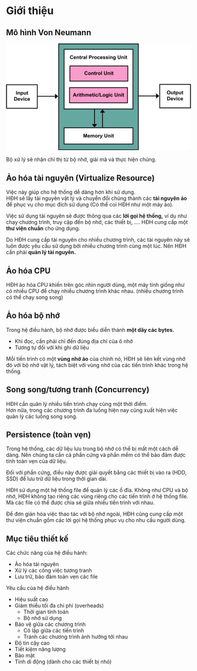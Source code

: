 # Giới thiệu

## Mô hình Von Neumann

![](../../.gitbook/assets/1024px-von_neumann_architecture.svg.png)

Bộ xử lý sẽ nhận chỉ thị từ bộ nhớ, giải mã và thực hiện chúng.

## Ảo hóa tài nguyên \(Virtualize Resource\)

Việc này giúp cho hệ thống dễ dàng hơn khi sử dụng.  
HĐH sẽ lấy tài nguyên vật lý và chuyển đổi chúng thành các **tài nguyên ảo** để phục vụ cho mục đích sử dụng \(Có thể coi HĐH như một máy ảo\).

Việc sử dụng tài nguyên sẽ được thông qua các **lời gọi hệ thống,** ví dụ như chạy chương trình, truy cập đến bộ nhớ, các thiết bị, .... HĐH cung cấp một **thư viện chuẩn** cho ứng dụng.

Do HĐH cung cấp tài nguyên cho nhiều chương trình, các tài nguyên này sẽ luôn được yêu cầu sử dụng bởi nhiều chương trình cùng một lúc. Nên HĐH cần phải **quản lý tài nguyên.**

## Ảo hóa CPU

 HĐH ảo hóa CPU khiến trên góc nhìn người dùng, một máy tính giống như có nhiều CPU để chạy nhiều chương trình khác nhau. \(nhiều chương trình có thể chạy song song\)

## Ảo hóa bộ nhớ

Trong hệ điều hành, bộ nhớ được biểu diễn thành **một dãy các bytes.** 

* Khi đọc, cần phải chỉ đến đúng địa chỉ của ô nhớ
* Tương tự đối với khi ghi dữ liệu

Mỗi tiến trình có một **vùng nhớ ảo** của chính nó, HĐH sẽ liên kết vùng nhớ đó với bộ nhớ vật lý, tách biệt với vùng nhớ của các tiến trình khác trong hệ thống.

## Song song/tương tranh \(Concurrency\)

HĐH cần quản lý nhiều tiến trình chạy cùng một thời điểm.   
Hơn nữa, trong các chương trình đa luồng hiện nay cũng xuất hiện việc quản lý các luồng song song. 



## Persistence \(toàn vẹn\)

Trong hệ thống, các dữ liệu lưu trong bộ nhớ có thể bị mất một cách dễ dàng. Nên chúng ta cần cả phần cứng và phần mềm có thể bảo đảm được tính toàn vẹn của dữ liệu.

Đối với phần cứng, điều này được giải quyết bằng các thiết bị vào ra \(HDD, SSD\) để lưu trữ dữ liệu trong thời gian dài.

HĐH sử dụng một hệ thống file để quản lý các ổ đĩa. Không như CPU và bộ nhớ, HĐH không tạo riêng các vùng riêng cho các tiến trình ở hệ thống file. Mà các file có thể được chia sẻ giữa nhiều tiến trình với nhau.

Để đơn giản hóa việc thao tác với bộ nhớ ngoài, HĐH cũng cung cấp một thư viện chuẩn gồm các lời gọi hệ thống phục vụ cho nhu cầu người dùng.

## Mục tiêu thiết kế

Các chức năng của hệ điều hành:

* Ảo hóa tài nguyên
* Xử lý các công việc tương tranh
* Lưu trữ, bảo đảm toàn vẹn các file 

Yêu cầu của hệ điều hành

* Hiệu suất cao
* Giảm thiểu tối đa chi phí \(overheads\)
  * Thời gian tính toán
  * Bộ nhớ sử dụng
* Bảo vệ giữa các chương trình
  * Cô lập giữa các tiến trình
  * Tránh các chương trình ảnh hưởng tới nhau
* Độ tin cậy cao
* Tiết kiệm năng lượng
* Bảo mật
* Tính di động \(dành cho các thiết bị nhỏ\) 

